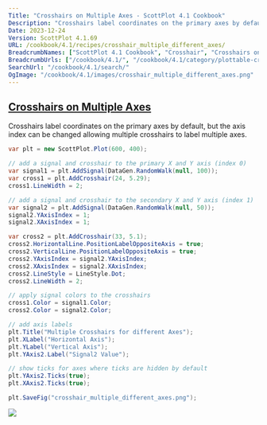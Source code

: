 ```yaml
---
Title: "Crosshairs on Multiple Axes - ScottPlot 4.1 Cookbook"
Description: "Crosshairs label coordinates on the primary axes by default, but the axis index can be changed allowing multiple crosshairs to label multiple axes."
Date: 2023-12-24
Version: ScottPlot 4.1.69
URL: /cookbook/4.1/recipes/crosshair_multiple_different_axes/
BreadcrumbNames: ["ScottPlot 4.1 Cookbook", "Crosshair", "Crosshairs on Multiple Axes"]
BreadcrumbUrls: ["/cookbook/4.1/", "/cookbook/4.1/category/plottable-crosshair", "/cookbook/4.1/recipes/crosshair_multiple_different_axes/"]
SearchUrl: "/cookbook/4.1/search/"
OgImage: "/cookbook/4.1/images/crosshair_multiple_different_axes.png"
---
```


<h2><a id='crosshairs-on-multiple-axes' href='/cookbook/4.1/recipes/crosshair_multiple_different_axes/'>Crosshairs on Multiple Axes</a></h2>

Crosshairs label coordinates on the primary axes by default, but the axis index can be changed allowing multiple crosshairs to label multiple axes.

```cs
var plt = new ScottPlot.Plot(600, 400);

// add a signal and crosshair to the primary X and Y axis (index 0)
var signal1 = plt.AddSignal(DataGen.RandomWalk(null, 100));
var cross1 = plt.AddCrosshair(24, 5.29);
cross1.LineWidth = 2;

// add a signal and crosshair to the secondary X and Y axis (index 1)
var signal2 = plt.AddSignal(DataGen.RandomWalk(null, 50));
signal2.YAxisIndex = 1;
signal2.XAxisIndex = 1;

var cross2 = plt.AddCrosshair(33, 5.1);
cross2.HorizontalLine.PositionLabelOppositeAxis = true;
cross2.VerticalLine.PositionLabelOppositeAxis = true;
cross2.YAxisIndex = signal2.YAxisIndex;
cross2.XAxisIndex = signal2.XAxisIndex;
cross2.LineStyle = LineStyle.Dot;
cross2.LineWidth = 2;

// apply signal colors to the crosshairs
cross1.Color = signal1.Color;
cross2.Color = signal2.Color;

// add axis labels
plt.Title("Multiple Crosshairs for different Axes");
plt.XLabel("Horizontal Axis");
plt.YLabel("Vertical Axis");
plt.YAxis2.Label("Signal2 Value");

// show ticks for axes where ticks are hidden by default
plt.YAxis2.Ticks(true);
plt.XAxis2.Ticks(true);

plt.SaveFig("crosshair_multiple_different_axes.png");
```

<img src='../../images/crosshair_multiple_different_axes.png' class='d-block mx-auto my-5' />


